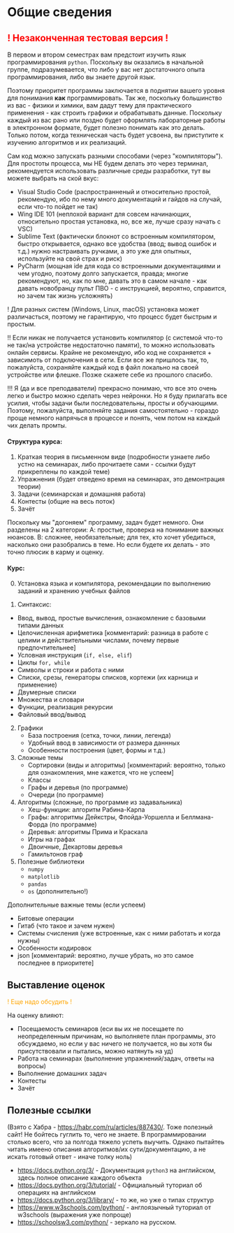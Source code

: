 # Общие сведения

## <span style="color:red">! Незаконченная тестовая версия !</span>

В первом и втором семестрах вам предстоит изучить язык программирования `python`. Поскольку вы оказались в начальной группе, подразумевается, что либо у вас нет достаточного опыта программирования, либо вы знаете другой язык. 

Поэтому приоритет программы заключается в поднятии вашего уровня для понимания **как** программировать. Так же, поскольку большинство из вас - физики и химики, вам дадут тему для практического применения - как строить графики и обрабатывать данные. Поскольку каждый из вас рано или поздно будет оформлять лабораторные работы в электронном формате, будет полезно понимать как это делать. Только потом, когда техническая часть будет усвоена, вы приступите к изучению алгоритмов и их реализаций.

Сам код можно запускать разными способами (через "компиляторы"). Для простоты процесса, мы НЕ будем делать это через терминал, рекомендуется использовать различные среды разработки, тут вы можете выбрать на ской вкус:
+ Visual Studio Code (распространненый и относительно простой, рекомендую, ибо по нему много документаций и гайдов на случай, если что-то пойдет не так)
+ Wing IDE 101 (неплохой вариант для совсем начинающих, относительно простая установка, но, все же, лучше сразу начать с VSC)
+ Sublime Text (фактически блокнот со встроенным компилятором, быстро открывается, однако все удобства (ввод; вывод ошибок и т.д.) нужно настраивать ручками, а это уже для опытных, используйте на свой страх и риск)
+ PyCharm (мощная ide для кода со встроенными документациями и чем угодно, поэтому долго запускается, правда; многие рекомендуют, но, как по мне, давать это в самом начале - как давать новобранцу пульт ПВО - с инструкцией, вероятно, справится, но зачем так жизнь усложнять)

! Для разных систем (Windows, Linux, macOS) установка может различасться, поэтому не гарантирую, что процесс будет быстрым и простым.

!! Если никак не получается установить компилятор (с системой что-то не так/на устройстве недостаточно памяти), то можно использовать онлайн сервисы. Крайне не рекомендую, ибо код не сохраняется + зависимоть от подключения в сети. Если все же пришлось так, то, пожалуйста, сохраняйте каждый код в файл локально на своей устройстве или флешке. Позже скажете себе из прошлого спасибо.

!!! Я (да и все преподаватели) прекрасно понимаю, что все это очень легко и быстро можно сделать через нейронки. Но я буду прилагать все усилия, чтобы задачи были последовательны, просты и обучающими. Поэтому, пожалуйста, выполняйте задания самостоятельно - гораздо проще немного напрячься в процессе и понять, чем потом на каждый чих делать промты.

#### Структура курса:
1. Краткая теория в письменном виде (подробности узнаете либо устно на семинарах, либо прочитаете сами - ссылки будут прикреплены по каждой теме)
2. Упражнения (будет отведено время на семинарах, это демонтрация теории)
3. Задачи (семинарская и домашняя работа)
4. Контесты (общие на весь поток)
5. Зачёт  

Поскольку мы "догоняем" программу, задач будет немного. Они разделены на 2 категории:
А: простые, проверка на понимание важных нюансов.
В: сложнее, необязательные; для тех, кто хочет убедиться, насколько они разобрались в теме. Но если будете их делать - это точно плюсик в карму и оценку. 

#### Курс:

0. Установка языка и компилятора, рекомендации по выполнению заданий и хранению учебных файлов

1. Синтаксис:	

  + Ввод, вывод, простые вычисления, ознакомление с базовыми типами данных
  + Целочисленная арифметика [комментарий: разница в работе с целими и действительными числами, почему первые предпочтительнее]
  + Условная инструкция (`if, else, elif`)
  + Циклы `for, while`
  + Символы и строки и работа с ними
  + Списки, срезы, генераторы списков, кортежи (их карница и применение)
  + Двумерные списки
  + Множества и словари
  + Функции, реализация рекурсии
  + Файловый ввод/вывод

2. Графики
	+ База построения (сетка, точки, линии, легенда) 
	+ Удобный ввод в зависимости от размера даннных
	+ Особенности построения (цвет, формы и т.д.)
4. Сложные темы
	+ Сортировки (виды и алгоритмы) [комментарий: вероятно, только для ознакомления, мне кажется, что не успеем]
	+ Классы
	+ Графы и деревья (по программе)
	+ Очереди (по программе)
5. Алгоритмы (сложные, по программе из задавальника)
	+ Хеш-функции: алгоритм Рабина-Карпа
	+ Графы: алгоритмы Дейкстры, Флойда-Уоршелла и Беллмана-Форда (по программе)
	+ Деревья: алгоритмы Прима и Краскала
	+ Игры на графах
	+ Двоичные, Декартовы деревья
	+ Гамильтонов граф
6. Полезные библиотеки
	+ `numpy`
	+ `matplotlib`
	+ `pandas` 
	+ `os` (дополнительно!)

Дополнительные важные темы (если успеем)
+ Битовые операции
+ Гитаб (что такое и зачем нужен)
+ Системы счисления (уже встроенные, как с ними работать и когда нужны)
+ Особенности кодировок
+ json [комментарий: вероятно, лучше убрать, но это самое последнее в приоритете]

## Выставление оценок
<span style="color:orange">! Еще надо обсудить !</span>

На оценку влияют:
- Посещаемость семинаров (еси вы их не посещаете по неопределенным причинам, но выполняете план программы, это обсуждаемо, но если у вас ничего не получается, но вы хотя бы присутствовали и пытались, можно натянуть на уд)
- Работа на семинарах (выполнение упражнений/задач, ответы на вопросы)
- Выполнение домашних задач
- Контесты
- Зачёт

## Полезные ссылки
(Взято с Хабра - https://habr.com/ru/articles/887430/. Тоже полезный сайт! Не бойтесь гуглить то, чего не знаете. В программировании столько всего, что за полгода тяжело успеть выучить. Однако пытайтеь читать имеено описания алгоритмов/их сути/документацию, а не искать готовый ответ - иначе толку ноль) 
+ https://docs.python.org/3/ - Документация `python3` на английском, здесь полное описание каждого объекта
+ https://docs.python.org/3/tutorial/ - Официальный туториал об операциях на английском
+ https://docs.python.org/3/library/ - то же, но уже о типах структур
+ https://www.w3schools.com/python/ - англоязычный туториал от w3schools (выражения уже попроще)
+ https://schoolsw3.com/python/ - зеркало на русском. 
